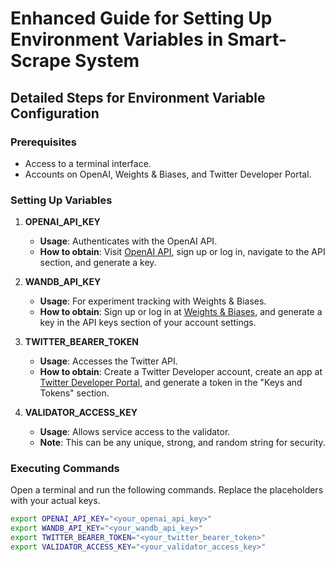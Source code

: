 # Enhanced Guide for Setting Up Environment Variables in Smart-Scrape System

## Detailed Steps for Environment Variable Configuration

### Prerequisites
- Access to a terminal interface.
- Accounts on OpenAI, Weights & Biases, and Twitter Developer Portal.

### Setting Up Variables
1. **OPENAI_API_KEY**
   - **Usage**: Authenticates with the OpenAI API.
   - **How to obtain**: Visit [OpenAI API](https://beta.openai.com/signup/), sign up or log in, navigate to the API section, and generate a key.

2. **WANDB_API_KEY**
   - **Usage**: For experiment tracking with Weights & Biases.
   - **How to obtain**: Sign up or log in at [Weights & Biases](https://wandb.ai/), and generate a key in the API keys section of your account settings.

3. **TWITTER_BEARER_TOKEN**
   - **Usage**: Accesses the Twitter API.
   - **How to obtain**: Create a Twitter Developer account, create an app at [Twitter Developer Portal](https://developer.twitter.com/en/portal/dashboard), and generate a token in the "Keys and Tokens" section.

4. **VALIDATOR_ACCESS_KEY**
   - **Usage**: Allows service access to the validator.
   - **Note**: This can be any unique, strong, and random string for security.

### Executing Commands
Open a terminal and run the following commands. Replace the placeholders with your actual keys.

```bash
export OPENAI_API_KEY="<your_openai_api_key>"
export WANDB_API_KEY="<your_wandb_api_key>"
export TWITTER_BEARER_TOKEN="<your_twitter_bearer_token>"
export VALIDATOR_ACCESS_KEY="<your_validator_access_key>"
